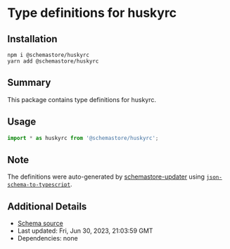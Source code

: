 # Type definitions for huskyrc

## Installation

```
npm i @schemastore/huskyrc
yarn add @schemastore/huskyrc
```

## Summary

This package contains type definitions for huskyrc.

## Usage

```ts
import * as huskyrc from '@schemastore/huskyrc';
```

## Note

The definitions were auto-generated by [schemastore-updater](https://github.com/ffflorian/schemastore-updater) using [`json-schema-to-typescript`](https://www.npmjs.com/package/json-schema-to-typescript).

## Additional Details

* [Schema source](https://github.com/SchemaStore/schemastore/tree/master/src/schemas/json/huskyrc)
* Last updated: Fri, Jun 30, 2023, 21:03:59 GMT
* Dependencies: none
